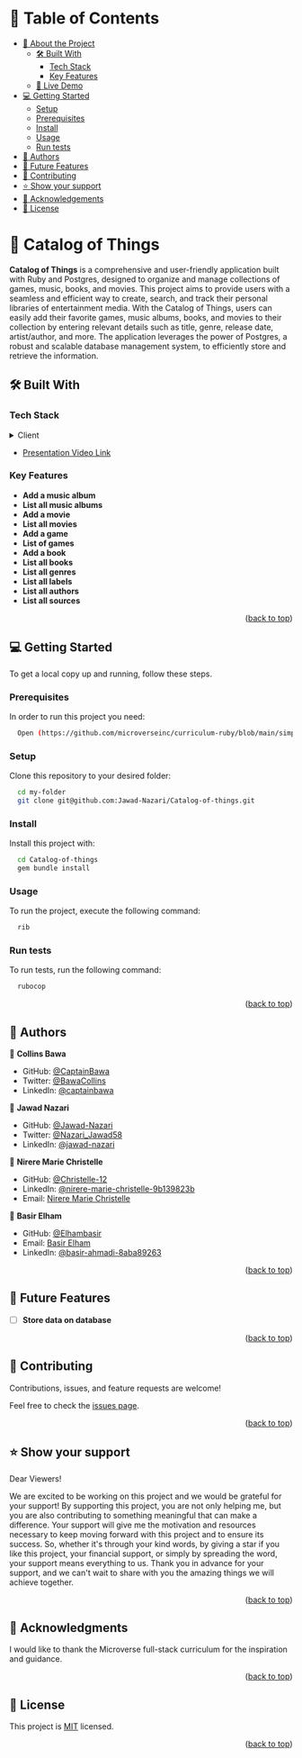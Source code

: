 <a name="readme-top"></a>

# 📗 Table of Contents

- [📖 About the Project](#about-project)
  - [🛠 Built With](#built-with)
    - [Tech Stack](#tech-stack)
    - [Key Features](#key-features)
  - [🚀 Live Demo](#live-demo)
- [💻 Getting Started](#getting-started)
  - [Setup](#setup)
  - [Prerequisites](#prerequisites)
  - [Install](#install)
  - [Usage](#usage)
  - [Run tests](#run-tests)
- [👥 Authors](#authors)
- [🔭 Future Features](#future-features)
- [🤝 Contributing](#contributing)
- [⭐️ Show your support](#support)
- [🙏 Acknowledgements](#acknowledgements)
- [📝 License](#license)


# 📖 Catalog of Things <a name="about-project"></a>

**Catalog of Things** is a comprehensive and user-friendly application built with Ruby and Postgres, designed to organize and manage collections of games, music, books, and movies. This project aims to provide users with a seamless and efficient way to create, search, and track their personal libraries of entertainment media.
With the Catalog of Things, users can easily add their favorite games, music albums, books, and movies to their collection by entering relevant details such as title, genre, release date, artist/author, and more. The application leverages the power of Postgres, a robust and scalable database management system, to efficiently store and retrieve the information.

## 🛠 Built With <a name="built-with"></a>

### Tech Stack <a name="tech-stack"></a>

<details>
  <summary>Client</summary>
  <ul>
    <li><a href="https://www.ruby-lang.org/en/">Ruby</a></li>
    <li><a href="https://www.postgresql.org/">Postgres</a></li>
    <li><a href="https://rubocop.org/">Rubocop</a></li>
  </ul>
</details>

- [Presentation Video Link](https://drive.google.com/file/d/16amZJxbEzppcwN8Gajt28-ZLODYq08Im/view?usp=sharing)

### Key Features <a name="key-features"></a>

- **Add a music album**
- **List all music albums**
- **Add a movie**
- **List all movies**
- **Add a game**
- **List of games**
- **Add a book**
- **List all books**
- **List all genres**
- **List all labels**
- **List all authors**
- **List all sources**

<p align="right">(<a href="#readme-top">back to top</a>)</p>

## 💻 Getting Started <a name="getting-started"></a>

To get a local copy up and running, follow these steps.

### Prerequisites

In order to run this project you need:

```sh
  Open (https://github.com/microverseinc/curriculum-ruby/blob/main/simple-ruby/articles/ruby_installation_instructions.md) in your browser to install ruby on your prefered OS
```
### Setup

Clone this repository to your desired folder:

```sh
  cd my-folder
  git clone git@github.com:Jawad-Nazari/Catalog-of-things.git
```
### Install

Install this project with:

```sh
  cd Catalog-of-things
  gem bundle install
```
### Usage

To run the project, execute the following command:

```sh
  rib
```
### Run tests

To run tests, run the following command:

```sh
  rubocop
```
<p align="right">(<a href="#readme-top">back to top</a>)</p>

## 👥 Authors <a name="authors"></a>

👤 **Collins Bawa**

- GitHub: [@CaptainBawa](https://github.com/CaptainBawa)
- Twitter: [@BawaCollins](https://twitter.com/BawaCollins)
- LinkedIn: [@captainbawa](https://www.linkedin.com/in/captainbawa/)

👤 **Jawad Nazari**

- GitHub: [@Jawad-Nazari](https://github.com/Jawad-Nazari)
- Twitter: [@Nazari_Jawad58](https://twitter.com/Nazari_Jawad58)
- LinkedIn: [@jawad-nazari](https://www.linkedin.com/in/jawad-nazari/)

👤 **Nirere Marie Christelle**

- GitHub: [@Christelle-12](https://github.com/Christelle-12)
- LinkedIn: [@nirere-marie-christelle-9b139823b](https://www.linkedin.com/in/nirere-marie-christelle-9b139823b/)
- Email: [Nirere Marie Christelle](http://mariechristellenirere@gmail.com/)

👤 **Basir Elham**

- GitHub: [@Elhambasir](https://github.com/Elhambasir)
- Email: [Basir Elham](elham1378basir@gmail.com)
- LinkedIn: [@basir-ahmadi-8aba89263](https://www.linkedin.com/in/basir-ahmadi-8aba89263)

<p align="right">(<a href="#readme-top">back to top</a>)</p>

## 🔭 Future Features <a name="future-features"></a>

- [ ] **Store data on database**

<p align="right">(<a href="#readme-top">back to top</a>)</p>

## 🤝 Contributing <a name="contributing"></a>

Contributions, issues, and feature requests are welcome!

Feel free to check the [issues page](https://github.com/Jawad-Nazari/Catalog-of-things/issues).

<p align="right">(<a href="#readme-top">back to top</a>)</p>

## ⭐️ Show your support <a name="support"></a>

Dear Viewers!

We are excited to be working on this project and we would be grateful for your support! By supporting this project, you are not only helping me, but you are also contributing to something meaningful that can make a difference. Your support will give me the motivation and resources necessary to keep moving forward with this project and to ensure its success. So, whether it's through your kind words, by giving a star if you like this project, your financial support, or simply by spreading the word, your support means everything to us. Thank you in advance for your support, and we can't wait to share with you the amazing things we will achieve together.

<p align="right">(<a href="#readme-top">back to top</a>)</p>

## 🙏 Acknowledgments <a name="acknowledgements"></a>

I would like to thank the Microverse full-stack curriculum for the inspiration and guidance.

<p align="right">(<a href="#readme-top">back to top</a>)</p>

## 📝 License <a name="license"></a>

This project is [MIT](https://github.com/Jawad-Nazari/Catalog-of-things/blob/initial_setup/LICENSE) licensed.

<p align="right">(<a href="#readme-top">back to top</a>)</p>
